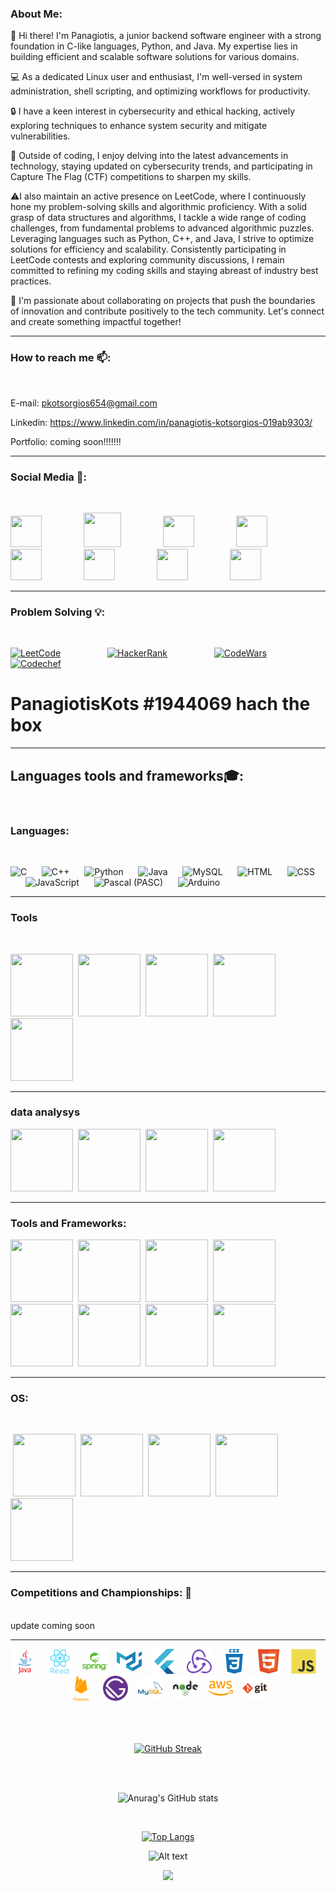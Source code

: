 
### About Me:




👋 Hi there! I'm Panagiotis, a junior backend software engineer with a strong foundation in C-like languages, 
Python, and Java. My expertise lies in building efficient and scalable software solutions for various domains.

💻 As a dedicated Linux user and enthusiast, I'm well-versed in system administration,
shell scripting, and optimizing workflows for productivity.

🔒 I have a keen interest in cybersecurity and ethical hacking, 
actively exploring techniques to enhance system security and mitigate vulnerabilities.

🚀 Outside of coding, I enjoy delving into the latest advancements in technology, staying updated on cybersecurity trends,
and participating in Capture The Flag (CTF) competitions to sharpen my skills.

⚠️I also maintain an active presence on LeetCode, where I continuously hone my problem-solving skills and algorithmic proficiency.
With a solid grasp of data structures and algorithms, I tackle a wide range of coding challenges, from fundamental
problems to advanced algorithmic puzzles. 
Leveraging languages such as Python, C++, and Java, I strive to optimize solutions for efficiency and scalability. 
Consistently participating in LeetCode contests and exploring community discussions, I remain committed to refining my coding skills and 
staying abreast of industry best practices. 

🌟 I'm passionate about collaborating on projects that push the boundaries of innovation and contribute positively to the tech community.
Let's connect and create something impactful together!


---



### How to reach me 📫:
<br>



E-mail: pkotsorgios654@gmail.com

Linkedin: https://www.linkedin.com/in/panagiotis-kotsorgios-019ab9303/

Portfolio: coming soon!!!!!!!

---





### Social Media 📡:

<br>



<a href="https://www.instagram.com/panagiotis_ko_?igsh=MwpzeW96Y25jbXBkNA=="><img src="https://github.com/PanagiotisKots/Personal/blob/main/insta.svg" width="50" height="50"></a>&nbsp;&nbsp;&nbsp;&nbsp;&nbsp;&nbsp;&nbsp;&nbsp;&nbsp;&nbsp;&nbsp;&nbsp;&nbsp;&nbsp;&nbsp;&nbsp;
<a href="https://www.youtube.com/channel/UCI1xEf0nqYKSUW0RldEkw9Q"><img src="https://github.com/PanagiotisKots/Personal/blob/main/youtube-svgrepo-com.svg" width="60" height="55"></a>&nbsp;&nbsp;&nbsp;&nbsp;&nbsp;&nbsp;&nbsp;&nbsp;&nbsp;&nbsp;&nbsp;&nbsp;&nbsp;&nbsp;&nbsp;&nbsp;
<a href="https://www.linkedin.com/in/panagiotis-kotsorgios-019ab9303/"><img src="https://github.com/PanagiotisKots/Personal/blob/main/linkedin.svg" width="50" height="50"></a>&nbsp;&nbsp;&nbsp;&nbsp;&nbsp;&nbsp;&nbsp;&nbsp;&nbsp;&nbsp;&nbsp;&nbsp;&nbsp;&nbsp;&nbsp;&nbsp;
<a href="https://www.facebook.com/profile.php?id=100094265552497"><img src="https://upload.wikimedia.org/wikipedia/en/thumb/0/04/Facebook_f_logo_%282021%29.svg/512px-Facebook_f_logo_%282021%29.svg.png?20210818083032" width="50" height="50"></a>&nbsp;&nbsp;&nbsp;&nbsp;&nbsp;&nbsp;&nbsp;&nbsp;&nbsp;&nbsp;&nbsp;&nbsp;&nbsp;&nbsp;&nbsp;&nbsp;
<a href="https://discord.com/invite/mMe6jUZz"><img src="https://www.svgrepo.com/show/353655/discord-icon.svg" width="50" height="50"></a>&nbsp;&nbsp;&nbsp;&nbsp;&nbsp;&nbsp;&nbsp;&nbsp;&nbsp;&nbsp;&nbsp;&nbsp;&nbsp;&nbsp;&nbsp;&nbsp;
<a href="https://stackoverflow.com/users/23873128/panagiotis-kots?tab=profile"><img src="https://upload.wikimedia.org/wikipedia/commons/thumb/e/ef/Stack_Overflow_icon.svg/512px-Stack_Overflow_icon.svg.png" width="50" height="50"></a>&nbsp;&nbsp;&nbsp;&nbsp;&nbsp;&nbsp;&nbsp;&nbsp;&nbsp;&nbsp;&nbsp;&nbsp;&nbsp;&nbsp;&nbsp;&nbsp;
<a href="https://twitter.com/panosk750807"><img src="https://upload.wikimedia.org/wikipedia/commons/thumb/6/6f/Logo_of_Twitter.svg/512px-Logo_of_Twitter.svg.png?20220821125553" width="50" height="50"></a>&nbsp;&nbsp;&nbsp;&nbsp;&nbsp;&nbsp;&nbsp;&nbsp;&nbsp;&nbsp;&nbsp;&nbsp;&nbsp;&nbsp;&nbsp;&nbsp;
<a href="https://www.reddit.com/user/PanagiotisKotsorgios/"><img src="https://github.com/PanagiotisKots/Personal/blob/main/reddit-logo-2436.svg" width="50" height="50"></a>&nbsp;&nbsp;&nbsp;&nbsp;



---






<h3>Problem Solving 💡:</h3>


<br>


<a href="https://leetcode.com/Panagiotis_Kotsorgios/"><img src="https://github.com/PanagiotisKots/Personal/blob/main/leet.svg" alt="LeetCode" width="50" height="50"></a>&nbsp;&nbsp;&nbsp;&nbsp;&nbsp;&nbsp;&nbsp;&nbsp;&nbsp;&nbsp;&nbsp;&nbsp;&nbsp;&nbsp;&nbsp;&nbsp;&nbsp;&nbsp;
<a href="https://www.hackerrank.com/profile/pkotsorgios654"><img src="https://github.com/PanagiotisKots/Personal/blob/main/hackerrank.svg" alt="HackerRank" width="50" height="50"></a>&nbsp;&nbsp;&nbsp;&nbsp;&nbsp;&nbsp;&nbsp;&nbsp;&nbsp;&nbsp;&nbsp;&nbsp;&nbsp;&nbsp;&nbsp;&nbsp;&nbsp;&nbsp;
<a href="https://www.codewars.com/users/Panagiotis_Kotsorgios"><img src="https://github.com/PanagiotisKots/Personal/blob/main/codewars-svgrepo-com.svg" alt="CodeWars" width="50" height="50"></a>&nbsp;&nbsp;&nbsp;&nbsp;&nbsp;&nbsp;&nbsp;&nbsp;&nbsp;&nbsp;&nbsp;&nbsp;&nbsp;&nbsp;&nbsp;&nbsp;&nbsp;&nbsp;
<a href="https://www.codechef.com/users/pkotsorgios654"><img src="https://github.com/PanagiotisKots/Personal/blob/main/codechef.svg" alt="Codechef" width="50" height="50"></a>
<h1>PanagiotisKots #1944069 hach the box</h1>


---


<h2>Languages tools and frameworks🎓:</h2>


<br>





<h3>Languages:</h3>
<br>

<img src="https://github.com/PanagiotisKots/Personal/raw/main/c.svg" alt="C" width="70" height="70">&nbsp;&nbsp;&nbsp;&nbsp;&nbsp;
<img src="https://github.com/PanagiotisKots/Personal/raw/main/cpp.svg" alt="C++" width="70" height="70">&nbsp;&nbsp;&nbsp;&nbsp;&nbsp;
<img src="https://github.com/PanagiotisKots/Personal/raw/main/python.svg" alt="Python" width="75" height="75">&nbsp;&nbsp;&nbsp;&nbsp;&nbsp;
<img src="https://github.com/PanagiotisKots/Personal/raw/main/java.svg" alt="Java" width="80" height="80">&nbsp;&nbsp;&nbsp;&nbsp;&nbsp;
<img src="https://github.com/PanagiotisKots/Personal/blob/main/mysql-logo-svgrepo-com.svg" alt="MySQL" width="70" height="70">&nbsp;&nbsp;&nbsp;&nbsp;&nbsp;
<img src="https://github.com/PanagiotisKots/Personal/blob/main/html.svg" alt="HTML" width="70" height="70">&nbsp;&nbsp;&nbsp;&nbsp;&nbsp;
<img src="https://github.com/PanagiotisKots/Personal/blob/main/css.svg" alt="CSS" width="70" height="70">&nbsp;&nbsp;&nbsp;&nbsp;&nbsp;
<img src="https://github.com/PanagiotisKots/Personal/blob/main/javascript-1.svg" alt="JavaScript" width="70" height="70">&nbsp;&nbsp;&nbsp;&nbsp;&nbsp;
<img src="https://github.com/PanagiotisKots/Personal/blob/main/Pascal%20(PASC).svg" alt="Pascal (PASC)" width="70" height="70">&nbsp;&nbsp;&nbsp;&nbsp;&nbsp;
<img src="https://github.com/PanagiotisKots/Personal/blob/main/arduino.svg" alt="Arduino" width="70" height="70">



---



<h3>Tools</h3>
<br>

<img src="https://github.com/PanagiotisKots/Personal/blob/main/vscode.svg" width="100" height="100">&nbsp;
<img src="https://github.com/PanagiotisKots/Personal/blob/main/intelli.svg" width="100" height="100">&nbsp;
<img src="https://github.com/PanagiotisKots/Personal/blob/main/dev.webp" width="100" height="100">&nbsp;
<img src="https://github.com/PanagiotisKots/Personal/blob/main/git.png" width="100" height="100">&nbsp;
<img src="https://upload.wikimedia.org/wikipedia/commons/thumb/5/59/Visual_Studio_Icon_2019.svg/512px-Visual_Studio_Icon_2019.svg.png" width="100" height="100">



---



### data analysys 



<img src="https://github.com/PanagiotisKots/Personal/blob/main/node.svg" width="100" height="100">&nbsp;
<img src="https://github.com/PanagiotisKots/Personal/blob/main/mysql-logo-svgrepo-com.svg" width="100" height="100">&nbsp;
<img src="https://github.com/PanagiotisKots/Personal/blob/main/sqllite.svg" width="100" height="100">&nbsp;
<img src="https://github.com/PanagiotisKots/Personal/blob/main/postgres.png" width="100" height="100">


---



<h3>Tools and Frameworks:</h3>

<img src="https://github.com/PanagiotisKots/Personal/blob/main/boost.png" width="100" height="100">&nbsp;
<img src="https://github.com/PanagiotisKots/Personal/blob/main/django.jpg" width="100" height="100">&nbsp;
<img src="https://github.com/PanagiotisKots/Personal/blob/main/flask.png" width="100" height="100">&nbsp;
<img src="https://github.com/PanagiotisKots/Personal/blob/main/opencv.webp" width="100" height="100">&nbsp;
<img src="https://github.com/PanagiotisKots/Personal/blob/main/openssl.png" width="100" height="100">&nbsp;
<img src="https://github.com/PanagiotisKots/Personal/blob/main/pytorch.png" width="100" height="100">&nbsp;
<img src="https://github.com/PanagiotisKots/Personal/blob/main/qt.png" width="100" height="100">&nbsp;
<img src="https://github.com/PanagiotisKots/Personal/blob/main/virtualbox.jpg" width="100" height="100">



---



<h3>OS:</h3>


<br>

&nbsp;<img src="https://github.com/PanagiotisKots/Personal/blob/main/arch.svg" width="100" height="100">&nbsp;
<img src="https://github.com/PanagiotisKots/Personal/blob/main/kali.svg" width="100" height="100">&nbsp;
<img src="https://github.com/PanagiotisKots/Personal/blob/main/ubuntu.svg" width="100" height="100">&nbsp;
<img src="https://github.com/PanagiotisKots/Personal/blob/main/linux.svg" width="100" height="100">&nbsp;
<img src="https://github.com/PanagiotisKots/Personal/blob/main/windows.svg" width="100" height="100">





---




<h3>Competitions and Championships: 🥇</h3>
<br>
update coming soon


---






<div align="center">
<div>
  <img src="https://github.com/devicons/devicon/blob/master/icons/java/java-original-wordmark.svg" title="Java" alt="Java" width="40" height="40"/>&nbsp;&nbsp;&nbsp;
  <img src="https://github.com/devicons/devicon/blob/master/icons/react/react-original-wordmark.svg" title="React" alt="React" width="40" height="40"/>&nbsp;&nbsp;&nbsp;
  <img src="https://github.com/devicons/devicon/blob/master/icons/spring/spring-original-wordmark.svg" title="Spring" alt="Spring" width="40" height="40"/>&nbsp;&nbsp;&nbsp;
  <img src="https://github.com/devicons/devicon/blob/master/icons/materialui/materialui-original.svg" title="Material UI" alt="Material UI" width="40" height="40"/>&nbsp;&nbsp;&nbsp;
  <img src="https://github.com/devicons/devicon/blob/master/icons/flutter/flutter-original.svg" title="Flutter" alt="Flutter" width="40" height="40"/>&nbsp;&nbsp;&nbsp;
  <img src="https://github.com/devicons/devicon/blob/master/icons/redux/redux-original.svg" title="Redux" alt="Redux " width="40" height="40"/>&nbsp;&nbsp;&nbsp;
  <img src="https://github.com/devicons/devicon/blob/master/icons/css3/css3-plain-wordmark.svg"  title="CSS3" alt="CSS" width="40" height="40"/>&nbsp;&nbsp;&nbsp;
  <img src="https://github.com/devicons/devicon/blob/master/icons/html5/html5-original.svg" title="HTML5" alt="HTML" width="40" height="40"/>&nbsp;&nbsp;&nbsp;
  <img src="https://github.com/devicons/devicon/blob/master/icons/javascript/javascript-original.svg" title="JavaScript" alt="JavaScript" width="40" height="40"/>&nbsp;&nbsp;&nbsp;
  <img src="https://github.com/devicons/devicon/blob/master/icons/firebase/firebase-plain-wordmark.svg" title="Firebase" alt="Firebase" width="40" height="40"/>&nbsp;&nbsp;&nbsp;
  <img src="https://github.com/devicons/devicon/blob/master/icons/gatsby/gatsby-original.svg" title="Gatsby"  alt="Gatsby" width="40" height="40"/>&nbsp;&nbsp;&nbsp;
  <img src="https://github.com/devicons/devicon/blob/master/icons/mysql/mysql-original-wordmark.svg" title="MySQL"  alt="MySQL" width="40" height="40"/>&nbsp;&nbsp;&nbsp;
  <img src="https://github.com/devicons/devicon/blob/master/icons/nodejs/nodejs-original-wordmark.svg" title="NodeJS" alt="NodeJS" width="40" height="40"/>&nbsp;&nbsp;&nbsp;
  <img src="https://github.com/devicons/devicon/blob/master/icons/amazonwebservices/amazonwebservices-plain-wordmark.svg" title="AWS" alt="AWS" width="40" height="40"/>&nbsp;&nbsp;&nbsp;
  <img src="https://github.com/devicons/devicon/blob/master/icons/git/git-original-wordmark.svg" title="Git" **alt="Git" width="40" height="40"/>
</div>
<br>
<br>
<br>

[![GitHub Streak](https://streak-stats.demolab.com/?user=PanagiotisKots&theme=dark&background=000000)](https://git.io/streak-stats)

<br>
<br>

![Anurag's GitHub stats](https://github-readme-stats.vercel.app/api?username=PanagiotisKots&show_icons=true&theme=radical)

<br>


[![Top Langs](https://github-readme-stats.vercel.app/api/top-langs/?username=PanagiotisKots&layout=compact&theme=vision-friendly-dark)](https://github.com/anuraghazra/github-readme-stats)




![Alt text](https://github.com/PanagiotisKots/Personal/blob/main/snake.svg)




![](https://komarev.com/ghpvc/?username=PanagiotisKots&color=red&style=for-the-badge)

</div>









